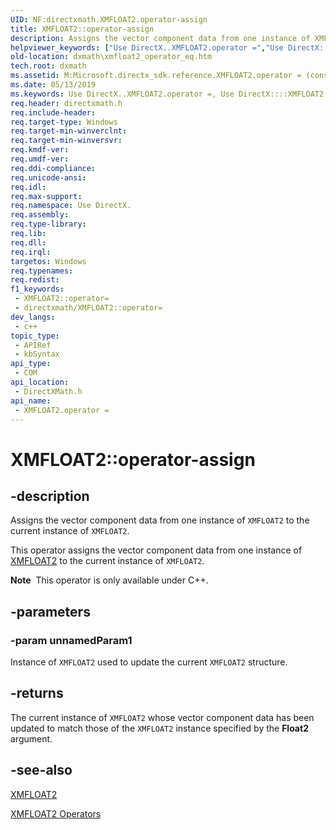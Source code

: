 ```yaml
---
UID: NF:directxmath.XMFLOAT2.operator-assign
title: XMFLOAT2::operator-assign
description: Assigns the vector component data from one instance of XMFLOAT2 to the current instance of XMFLOAT2.
helpviewer_keywords: ["Use DirectX..XMFLOAT2.operator =","Use DirectX::::XMFLOAT2::operator =","XMFLOAT2 structure [DirectX Math Support APIs]","operator = method","XMFLOAT2.operator =","XMFLOAT2.operator-assign","XMFLOAT2.operator=","XMFLOAT2::operator-assign","XMFLOAT2::operator=","dxmath.xmfloat2_operator_eq","operator = method [DirectX Math Support APIs]","operator = method [DirectX Math Support APIs]","XMFLOAT2 structure","operator="]
old-location: dxmath\xmfloat2_operator_eq.htm
tech.root: dxmath
ms.assetid: M:Microsoft.directx_sdk.reference.XMFLOAT2.operator = (const XMFLOAT2)
ms.date: 05/13/2019
ms.keywords: Use DirectX..XMFLOAT2.operator =, Use DirectX::::XMFLOAT2::operator =, XMFLOAT2 structure [DirectX Math Support APIs],operator = method, XMFLOAT2.operator =, XMFLOAT2.operator-assign, XMFLOAT2.operator=, XMFLOAT2::operator-assign, XMFLOAT2::operator=, dxmath.xmfloat2_operator_eq, operator = method [DirectX Math Support APIs], operator = method [DirectX Math Support APIs],XMFLOAT2 structure, operator=
req.header: directxmath.h
req.include-header: 
req.target-type: Windows
req.target-min-winverclnt: 
req.target-min-winversvr: 
req.kmdf-ver: 
req.umdf-ver: 
req.ddi-compliance: 
req.unicode-ansi: 
req.idl: 
req.max-support: 
req.namespace: Use DirectX.
req.assembly: 
req.type-library: 
req.lib: 
req.dll: 
req.irql: 
targetos: Windows
req.typenames: 
req.redist: 
f1_keywords:
 - XMFLOAT2::operator=
 - directxmath/XMFLOAT2::operator=
dev_langs:
 - c++
topic_type:
 - APIRef
 - kbSyntax
api_type:
 - COM
api_location:
 - DirectXMath.h
api_name:
 - XMFLOAT2.operator =
---
```


# XMFLOAT2::operator-assign


## -description

Assigns the vector component data from one instance of <code>XMFLOAT2</code> to the current instance of <code>XMFLOAT2</code>.

This operator assigns the vector component data from one instance of <a href="/windows/win32/api/directxmath/ns-directxmath-xmfloat2">XMFLOAT2</a> to the current instance of <code>XMFLOAT2</code>.

<div class="alert"><b>Note</b>  This operator is only available under C++.</div>

## -parameters

### -param unnamedParam1

Instance of <code>XMFLOAT2</code> used to update the current <code>XMFLOAT2</code> structure.

## -returns

The current instance of <code>XMFLOAT2</code> whose vector component data has been updated to match those of the <code>XMFLOAT2</code> instance specified by the <b>Float2</b> argument.

## -see-also

<a href="/windows/win32/api/directxmath/ns-directxmath-xmfloat2">XMFLOAT2</a>

<a href="https://msdn.microsoft.com/91b6d6e3-7953-461c-8b64-c50f394caa63">XMFLOAT2 Operators</a>

